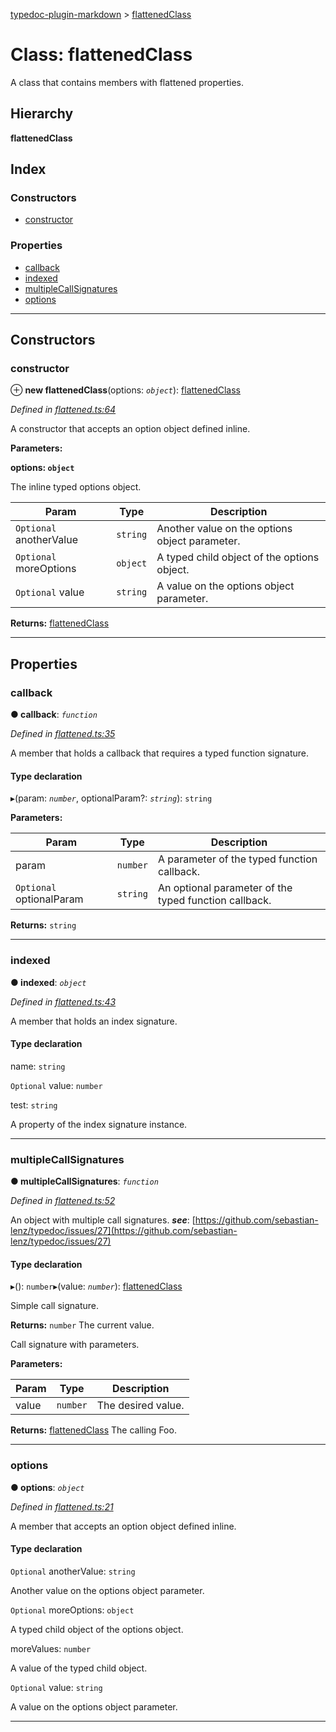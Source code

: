 [typedoc-plugin-markdown](../README.md) > [flattenedClass](../classes/flattenedclass.md)

# Class: flattenedClass

A class that contains members with flattened properties.

## Hierarchy

**flattenedClass**

## Index

### Constructors

* [constructor](flattenedclass.md#markdown-header-constructor)

### Properties

* [callback](flattenedclass.md#markdown-header-callback)
* [indexed](flattenedclass.md#markdown-header-indexed)
* [multipleCallSignatures](flattenedclass.md#markdown-header-multiplecallsignatures)
* [options](flattenedclass.md#markdown-header-options)

---

## Constructors

###  constructor

⊕ **new flattenedClass**(options: *`object`*): [flattenedClass](flattenedclass.md)

*Defined in [flattened.ts:64](https://bitbucket.org/owner/repository_name/src/master/flattened.ts?fileviewer&amp;#x3D;file-view-default#flattened.ts-64)*

A constructor that accepts an option object defined inline.

**Parameters:**

**options: `object`**

The inline typed options object.

| Param | Type | Description |
| ------ | ------ | ------ |
| `Optional` anotherValue | `string` |  Another value on the options object parameter. |
| `Optional` moreOptions | `object` |  A typed child object of the options object. |
| `Optional` value | `string` |  A value on the options object parameter. |

**Returns:** [flattenedClass](flattenedclass.md)

___

## Properties

###  callback

**● callback**: *`function`*

*Defined in [flattened.ts:35](https://bitbucket.org/owner/repository_name/src/master/flattened.ts?fileviewer&amp;#x3D;file-view-default#flattened.ts-35)*

A member that holds a callback that requires a typed function signature.

#### Type declaration
▸(param: *`number`*, optionalParam?: *`string`*): `string`

**Parameters:**

| Param | Type | Description |
| ------ | ------ | ------ |
| param | `number` |  A parameter of the typed function callback. |
| `Optional` optionalParam | `string` |  An optional parameter of the typed function callback. |

**Returns:** `string`

___

###  indexed

**● indexed**: *`object`*

*Defined in [flattened.ts:43](https://bitbucket.org/owner/repository_name/src/master/flattened.ts?fileviewer&amp;#x3D;file-view-default#flattened.ts-43)*

A member that holds an index signature.

#### Type declaration

[index: `number`]: `object`

 name: `string`

`Optional`  value: `number`

 test: `string`

A property of the index signature instance.

___

###  multipleCallSignatures

**● multipleCallSignatures**: *`function`*

*Defined in [flattened.ts:52](https://bitbucket.org/owner/repository_name/src/master/flattened.ts?fileviewer&amp;#x3D;file-view-default#flattened.ts-52)*

An object with multiple call signatures.
*__see__*: [https://github.com/sebastian-lenz/typedoc/issues/27](https://github.com/sebastian-lenz/typedoc/issues/27)

#### Type declaration
▸(): `number`▸(value: *`number`*): [flattenedClass](flattenedclass.md)

Simple call signature.

**Returns:** `number`
The current value.

Call signature with parameters.

**Parameters:**

| Param | Type | Description |
| ------ | ------ | ------ |
| value | `number` |  The desired value. |

**Returns:** [flattenedClass](flattenedclass.md)
The calling Foo.

___

###  options

**● options**: *`object`*

*Defined in [flattened.ts:21](https://bitbucket.org/owner/repository_name/src/master/flattened.ts?fileviewer&amp;#x3D;file-view-default#flattened.ts-21)*

A member that accepts an option object defined inline.

#### Type declaration

`Optional`  anotherValue: `string`

Another value on the options object parameter.

`Optional`  moreOptions: `object`

A typed child object of the options object.

 moreValues: `number`

A value of the typed child object.

`Optional`  value: `string`

A value on the options object parameter.

___

